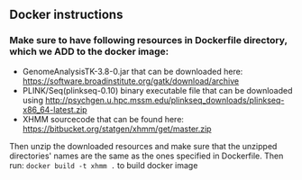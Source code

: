 ## Docker instructions

### Make sure to have following resources in Dockerfile directory, which we ADD to the docker image:
- GenomeAnalysisTK-3.8-0.jar that can be downloaded here: https://software.broadinstitute.org/gatk/download/archive
- PLINK/Seq(plinkseq-0.10) binary executable file that can be downloaded using http://psychgen.u.hpc.mssm.edu/plinkseq_downloads/plinkseq-x86_64-latest.zip
- XHMM sourcecode that can be found here: https://bitbucket.org/statgen/xhmm/get/master.zip

Then unzip the downloaded resources and make sure that the unzipped directories' names are the same as the ones specified
in Dockerfile. Then run: ```docker build -t xhmm .``` to build docker image
